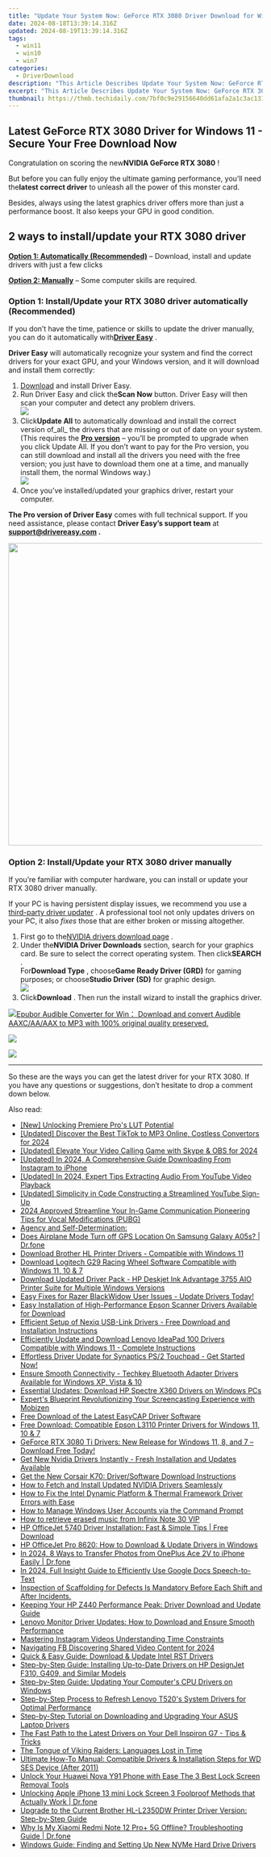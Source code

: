 ```yaml
---
title: "Update Your System Now: GeForce RTX 3080 Driver Download for Windows 10, 8, and 7"
date: 2024-08-18T13:39:14.316Z
updated: 2024-08-19T13:39:14.316Z
tags:
  - win11
  - win10
  - win7
categories:
  - DriverDownload
description: "This Article Describes Update Your System Now: GeForce RTX 3080 Driver Download for Windows 10, 8, and 7"
excerpt: "This Article Describes Update Your System Now: GeForce RTX 3080 Driver Download for Windows 10, 8, and 7"
thumbnail: https://thmb.techidaily.com/7bf0c9e29156640dd61afa2a1c3ac131876c62be46882c79429b4da00cd9e9ec.jpg
---
```


## Latest GeForce RTX 3080 Driver for Windows 11 - Secure Your Free Download Now

Congratulation on scoring the new**NVIDIA GeForce RTX 3080** !

 But before you can fully enjoy the ultimate gaming performance, you’ll need the**latest correct driver** to unleash all the power of this monster card.

 Besides, always using the latest graphics driver offers more than just a performance boost. It also keeps your GPU in good condition.

## 2 ways to install/update your RTX 3080 driver

**[Option 1: Automatically (Recommended)](https://www.drivereasy.com/knowledge/geforce-rtx-3080-driver-latest-download-for-windows-10-8-7/#option1)**  – Download, install and update drivers with just a few clicks

**[Option 2: Manually](https://tools.techidaily.com/drivereasy/download/)**  – Some computer skills are required.

### Option 1: Install/Update your RTX 3080 driver automatically (Recommended)

 If you don’t have the time, patience or skills to update the driver manually, you can do it automatically with[**Driver Easy**](https://tools.techidaily.com/drivereasy/download/) .

**Driver Easy** will automatically recognize your system and find the correct drivers for your exact GPU, and your Windows version, and it will download and install them correctly:

1. [Download](https://tools.techidaily.com/drivereasy/download/) and install Driver Easy.
2. Run Driver Easy and click the**Scan Now** button. Driver Easy will then scan your computer and detect any problem drivers.  
![](https://images.drivereasy.com/wp-content/uploads/2020/08/Scan-now.jpg)
3. Click**Update All** to automatically download and install the correct version of_all_ the drivers that are missing or out of date on your system.  
 (This requires the **[Pro version](https://tools.techidaily.com/drivereasy/download/)**  – you’ll be prompted to upgrade when you click Update All. If you don’t want to pay for the Pro version, you can still download and install all the drivers you need with the free version; you just have to download them one at a time, and manually install them, the normal Windows way.)  
![](https://images.drivereasy.com/wp-content/uploads/2020/09/de-update-all-rtx-3080.jpg)
4. Once you’ve installed/updated your graphics driver, restart your computer.

**The Pro version of Driver Easy** comes with full technical support. If you need assistance, please contact **Driver Easy’s support team** at **[support@drivereasy.com](https://tools.techidaily.com/drivereasy/download/) .**

<!-- affiliate ads begin -->
<a href="https://appsumo.8odi.net/c/5597632/2082526/7443" target="_top" id="2082526"><img src="//a.impactradius-go.com/display-ad/7443-2082526" border="0" alt="" width="1200" height="600"/></a><img height="0" width="0" src="https://appsumo.8odi.net/i/5597632/2082526/7443" style="position:absolute;visibility:hidden;" border="0" />
<!-- affiliate ads end -->
### Option 2: Install/Update your RTX 3080 driver manually

 If you’re familiar with computer hardware, you can install or update your RTX 3080 driver manually.

 If your PC is having persistent display issues, we recommend you use a [third-party driver updater](https://tools.techidaily.com/drivereasy/download/) . A professional tool not only updates drivers on your PC, it also _fixes_  those that are either broken or missing altogether.

1. First go to the[NVIDIA drivers download page](https://tools.techidaily.com/drivereasy/download/) .
2. Under the**NVIDIA Driver Downloads** section, search for your graphics card. Be sure to select the correct operating system. Then click**SEARCH** .  
 For**Download Type** , choose**Game Ready Driver (GRD)** for gaming purposes; or choose**Studio Driver (SD)** for graphic design.  
![](https://images.drivereasy.com/wp-content/uploads/2020/09/nvidia-3080-driver-official-dl.jpg)
3. Click**Download** . Then run the install wizard to install the graphics driver.  
<!-- affiliate ads begin -->
<a href="https://secure.2checkout.com/order/checkout.php?PRODS=4708689&QTY=1&AFFILIATE=108875&CART=1"><img src="https://www.epubor.com/images/uppic/audible-converter-interface.png" border="0">Epubor Audible Converter for Win： Download and convert Audible AAXC/AA/AAX to MP3 with 100% original quality preserved.</a>
<!-- affiliate ads end -->
![](https://images.drivereasy.com/wp-content/uploads/2020/09/3080-driver-dl.jpg)

<!-- affiliate ads begin -->
<a href="https://estore.winxdvd.com/order/checkout.php?PRODS=1412049&QTY=1&AFFILIATE=108875&CART=1"><img src="https://www.winxdvd.com/affiliate/new-banner/pt-200x200.jpg" border="0"></a>
<!-- affiliate ads end -->
---

 So these are the ways you can get the latest driver for your RTX 3080\. If you have any questions or suggestions, don’t hesitate to drop a comment down below.

<ins class="adsbygoogle"
     style="display:block"
     data-ad-format="autorelaxed"
     data-ad-client="ca-pub-7571918770474297"
     data-ad-slot="1223367746"></ins>



<ins class="adsbygoogle"
     style="display:block"
     data-ad-client="ca-pub-7571918770474297"
     data-ad-slot="8358498916"
     data-ad-format="auto"
     data-full-width-responsive="true"></ins>

<span class="atpl-alsoreadstyle">Also read:</span>
<div><ul>
<li><a href="https://some-approaches.techidaily.com/new-unlocking-premiere-pros-lut-potential/"><u>[New] Unlocking Premiere Pro's LUT Potential</u></a></li>
<li><a href="https://tiktok-video-recordings.techidaily.com/updated-discover-the-best-tiktok-to-mp3-online-costless-convertors-for-2024/"><u>[Updated] Discover the Best TikTok to MP3 Online, Costless Convertors for 2024</u></a></li>
<li><a href="https://screen-capture.techidaily.com/updated-elevate-your-video-calling-game-with-skype-and-obs-for-2024/"><u>[Updated] Elevate Your Video Calling Game with Skype & OBS for 2024</u></a></li>
<li><a href="https://instagram-video-recordings.techidaily.com/updated-in-2024-a-comprehensive-guide-downloading-from-instagram-to-iphone/"><u>[Updated] In 2024, A Comprehensive Guide  Downloading From Instagram to iPhone</u></a></li>
<li><a href="https://youtube-webster.techidaily.com/ed-in-2024-expert-tips-extracting-audio-from-youtube-video-playback/"><u>[Updated] In 2024, Expert Tips  Extracting Audio From YouTube Video Playback</u></a></li>
<li><a href="https://facebook-record-videos.techidaily.com/updated-simplicity-in-code-constructing-a-streamlined-youtube-sign-up/"><u>[Updated] Simplicity in Code  Constructing a Streamlined YouTube Sign-Up</u></a></li>
<li><a href="https://some-approaches.techidaily.com/2024-approved-streamline-your-in-game-communication-pioneering-tips-for-vocal-modifications-pubg/"><u>2024 Approved  Streamline Your In-Game Communication  Pioneering Tips for Vocal Modifications (PUBG)</u></a></li>
<li><a href="https://win-amazing.techidaily.com/agency-and-self-determination/"><u>Agency and Self-Determination:</u></a></li>
<li><a href="https://fake-location.techidaily.com/does-airplane-mode-turn-off-gps-location-on-samsung-galaxy-a05s-drfone-by-drfone-virtual-android/"><u>Does Airplane Mode Turn off GPS Location On Samsung Galaxy A05s? | Dr.fone</u></a></li>
<li><a href="https://win-amazing.techidaily.com/download-brother-hl-printer-drivers-compatible-with-windows-11/"><u>Download Brother HL Printer Drivers - Compatible with Windows 11</u></a></li>
<li><a href="https://win-amazing.techidaily.com/download-logitech-g29-racing-wheel-software-compatible-with-windows-11-10-and-7/"><u>Download Logitech G29 Racing Wheel Software Compatible with Windows 11, 10 & 7</u></a></li>
<li><a href="https://win-amazing.techidaily.com/download-updated-driver-pack-hp-deskjet-ink-advantage-3755-aio-printer-suite-for-multiple-windows-versions/"><u>Download Updated Driver Pack - HP Deskjet Ink Advantage 3755 AIO Printer Suite for Multiple Windows Versions</u></a></li>
<li><a href="https://win-amazing.techidaily.com/1722967589641-easy-fixes-for-razer-blackwidow-user-issues-update-drivers-today/"><u>Easy Fixes for Razer BlackWidow User Issues - Update Drivers Today!</u></a></li>
<li><a href="https://win-amazing.techidaily.com/easy-installation-of-high-performance-epson-scanner-drivers-available-for-download/"><u>Easy Installation of High-Performance Epson Scanner Drivers Available for Download</u></a></li>
<li><a href="https://win-amazing.techidaily.com/efficient-setup-of-nexiq-usb-link-drivers-free-download-and-installation-instructions/"><u>Efficient Setup of Nexiq USB-Link Drivers - Free Download and Installation Instructions</u></a></li>
<li><a href="https://win-amazing.techidaily.com/efficiently-update-and-download-lenovo-ideapad-100-drivers-compatible-with-windows-11-complete-instructions/"><u>Efficiently Update and Download Lenovo IdeaPad 100 Drivers Compatible with Windows 11 - Complete Instructions</u></a></li>
<li><a href="https://win-amazing.techidaily.com/effortless-driver-update-for-synaptics-ps2-touchpad-get-started-now/"><u>Effortless Driver Update for Synaptics PS/2 Touchpad - Get Started Now!</u></a></li>
<li><a href="https://win-amazing.techidaily.com/ensure-smooth-connectivity-techkey-bluetooth-adapter-drivers-available-for-windows-xp-vista-and-10/"><u>Ensure Smooth Connectivity - Techkey Bluetooth Adapter Drivers Available for Windows XP, Vista & 10</u></a></li>
<li><a href="https://win-amazing.techidaily.com/essential-updates-download-hp-spectre-x360-drivers-on-windows-pcs/"><u>Essential Updates: Download HP Spectre X360 Drivers on Windows PCs</u></a></li>
<li><a href="https://video-capture.techidaily.com/experts-blueprint-revolutionizing-your-screencasting-experience-with-mobizen/"><u>Expert's Blueprint  Revolutionizing Your Screencasting Experience with Mobizen</u></a></li>
<li><a href="https://win-amazing.techidaily.com/free-download-of-the-latest-easycap-driver-software/"><u>Free Download of the Latest EasyCAP Driver Software</u></a></li>
<li><a href="https://win-amazing.techidaily.com/free-download-compatible-epson-l3110-printer-drivers-for-windows-11-10-and-7/"><u>Free Download: Compatible Epson L3110 Printer Drivers for Windows 11, 10 & 7</u></a></li>
<li><a href="https://win-amazing.techidaily.com/1722960668461-geforce-rtx-3080-ti-drivers-new-release-for-windows-11-8-and-7-download-free-today/"><u>GeForce RTX 3080 Ti Drivers: New Release for Windows 11, 8, and 7 – Download Free Today!</u></a></li>
<li><a href="https://win-amazing.techidaily.com/get-new-nvidia-drivers-instantly-fresh-installation-and-updates-available/"><u>Get New Nvidia Drivers Instantly - Fresh Installation and Updates Available</u></a></li>
<li><a href="https://win-amazing.techidaily.com/get-the-new-corsair-k70-driversoftware-download-instructions/"><u>Get the New Corsair K70: Driver/Software Download Instructions</u></a></li>
<li><a href="https://win-amazing.techidaily.com/how-to-fetch-and-install-updated-nvidia-drivers-seamlessly/"><u>How to Fetch and Install Updated NVIDIA Drivers Seamlessly</u></a></li>
<li><a href="https://win-amazing.techidaily.com/how-to-fix-the-intel-dynamic-platform-and-thermal-framework-driver-errors-with-ease/"><u>How to Fix the Intel Dynamic Platform & Thermal Framework Driver Errors with Ease</u></a></li>
<li><a href="https://win11.techidaily.com/how-to-manage-windows-user-accounts-via-the-command-prompt/"><u>How to Manage Windows User Accounts via the Command Prompt</u></a></li>
<li><a href="https://blog-min.techidaily.com/how-to-retrieve-erased-music-from-infinix-note-30-vip-by-fonelab-android-recover-music/"><u>How to retrieve erased music from Infinix Note 30 VIP</u></a></li>
<li><a href="https://win-amazing.techidaily.com/hp-officejet-5740-driver-installation-fast-and-simple-tips-free-download/"><u>HP OfficeJet 5740 Driver Installation: Fast & Simple Tips | Free Download</u></a></li>
<li><a href="https://win-amazing.techidaily.com/hp-officejet-pro-8620-how-to-download-and-update-drivers-in-windows/"><u>HP OfficeJet Pro 8620: How to Download & Update Drivers in Windows</u></a></li>
<li><a href="https://android-transfer.techidaily.com/in-2024-8-ways-to-transfer-photos-from-oneplus-ace-2v-to-iphone-easily-drfone-by-drfone-transfer-from-android-transfer-from-android/"><u>In 2024, 8 Ways to Transfer Photos from OnePlus Ace 2V to iPhone Easily | Dr.fone</u></a></li>
<li><a href="https://some-knowledge.techidaily.com/in-2024-full-insight-guide-to-efficiently-use-google-docs-speech-to-text/"><u>In 2024, Full Insight Guide to Efficiently Use Google Docs Speech-to-Text</u></a></li>
<li><a href="https://win-amazing.techidaily.com/inspection-of-scaffolding-for-defects-is-mandatory-before-each-shift-and-after-incidents/"><u>Inspection of Scaffolding for Defects Is Mandatory Before Each Shift and After Incidents.</u></a></li>
<li><a href="https://win-amazing.techidaily.com/keeping-your-hp-z440-performance-peak-driver-download-and-update-guide/"><u>Keeping Your HP Z440 Performance Peak: Driver Download and Update Guide</u></a></li>
<li><a href="https://win-amazing.techidaily.com/lenovo-monitor-driver-updates-how-to-download-and-ensure-smooth-performance/"><u>Lenovo Monitor Driver Updates: How to Download and Ensure Smooth Performance</u></a></li>
<li><a href="https://instagram-video-files.techidaily.com/mastering-instagram-videos-understanding-time-constraints/"><u>Mastering Instagram Videos  Understanding Time Constraints</u></a></li>
<li><a href="https://facebook-clips.techidaily.com/navigating-fb-discovering-shared-video-content-for-2024/"><u>Navigating FB  Discovering Shared Video Content for 2024</u></a></li>
<li><a href="https://win-amazing.techidaily.com/quick-and-easy-guide-download-and-update-intel-rst-drivers/"><u>Quick & Easy Guide: Download & Update Intel RST Drivers</u></a></li>
<li><a href="https://win-amazing.techidaily.com/step-by-step-guide-installing-up-to-date-drivers-on-hp-designjet-f310-g409-and-similar-models/"><u>Step-by-Step Guide: Installing Up-to-Date Drivers on HP DesignJet F310, G409, and Similar Models</u></a></li>
<li><a href="https://win-amazing.techidaily.com/step-by-step-guide-updating-your-computers-cpu-drivers-on-windows/"><u>Step-by-Step Guide: Updating Your Computer's CPU Drivers on Windows</u></a></li>
<li><a href="https://win-amazing.techidaily.com/step-by-step-process-to-refresh-lenovo-t520s-system-drivers-for-optimal-performance/"><u>Step-by-Step Process to Refresh Lenovo T520's System Drivers for Optimal Performance</u></a></li>
<li><a href="https://win-amazing.techidaily.com/step-by-step-tutorial-on-downloading-and-upgrading-your-asus-laptop-drivers/"><u>Step-by-Step Tutorial on Downloading and Upgrading Your ASUS Laptop Drivers</u></a></li>
<li><a href="https://win-amazing.techidaily.com/the-fast-path-to-the-latest-drivers-on-your-dell-inspiron-g7-tips-and-tricks/"><u>The Fast Path to the Latest Drivers on Your Dell Inspiron G7 - Tips & Tricks</u></a></li>
<li><a href="https://mondly-stories.techidaily.com/the-tongue-of-viking-raiders-languages-lost-in-time/"><u>The Tongue of Viking Raiders: Languages Lost in Time</u></a></li>
<li><a href="https://win-amazing.techidaily.com/ultimate-how-to-manual-compatible-drivers-and-installation-steps-for-wd-ses-device-after-2011/"><u>Ultimate How-To Manual: Compatible Drivers & Installation Steps for WD SES Device (After 2011)</u></a></li>
<li><a href="https://android-unlock.techidaily.com/unlock-your-huawei-nova-y91-phone-with-ease-the-3-best-lock-screen-removal-tools-by-drfone-android/"><u>Unlock Your Huawei Nova Y91 Phone with Ease The 3 Best Lock Screen Removal Tools</u></a></li>
<li><a href="https://iphone-unlock.techidaily.com/unlocking-apple-iphone-13-mini-lock-screen-3-foolproof-methods-that-actually-work-drfone-by-drfone-ios/"><u>Unlocking Apple iPhone 13 mini Lock Screen 3 Foolproof Methods that Actually Work | Dr.fone</u></a></li>
<li><a href="https://win-amazing.techidaily.com/upgrade-to-the-current-brother-hl-l2350dw-printer-driver-version-step-by-step-guide/"><u>Upgrade to the Current Brother HL-L2350DW Printer Driver Version: Step-by-Step Guide</u></a></li>
<li><a href="https://howto.techidaily.com/why-is-my-xiaomi-redmi-note-12-proplus-5g-offline-troubleshooting-guide-drfone-by-drfone-fix-android-problems-fix-android-problems/"><u>Why Is My Xiaomi Redmi Note 12 Pro+ 5G Offline? Troubleshooting Guide | Dr.fone</u></a></li>
<li><a href="https://win-amazing.techidaily.com/windows-guide-finding-and-setting-up-new-nvme-hard-drive-drivers/"><u>Windows Guide: Finding and Setting Up New NVMe Hard Drive Drivers</u></a></li>
</ul></div>

